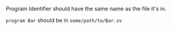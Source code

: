 Program Identifier should have the same name as the file it's in.

```program Bar``` should be in ```some/path/to/Bar.sv```